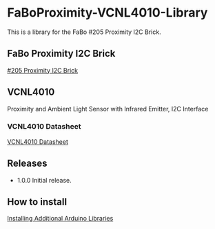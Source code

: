 # FaBoProximity-VCNL4010-Library

This is a library for the FaBo #205 Proximity I2C Brick.

## FaBo Proximity I2C Brick

[#205 Proximity I2C Brick](http://fabo.io/205.html)

## VCNL4010

Proximity and Ambient Light Sensor with Infrared Emitter, I2C Interface

### VCNL4010 Datasheet

[VCNL4010 Datasheet](http://www.vishay.com/docs/83462/vcnl4010.pdf)

## Releases

- 1.0.0 Initial release.

## How to install

[Installing Additional Arduino Libraries](https://www.arduino.cc/en/Guide/Libraries)
